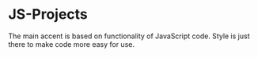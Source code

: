 # JS-Projects
The main accent is based on functionality of JavaScript code.
Style is just there to make code more easy for use.

